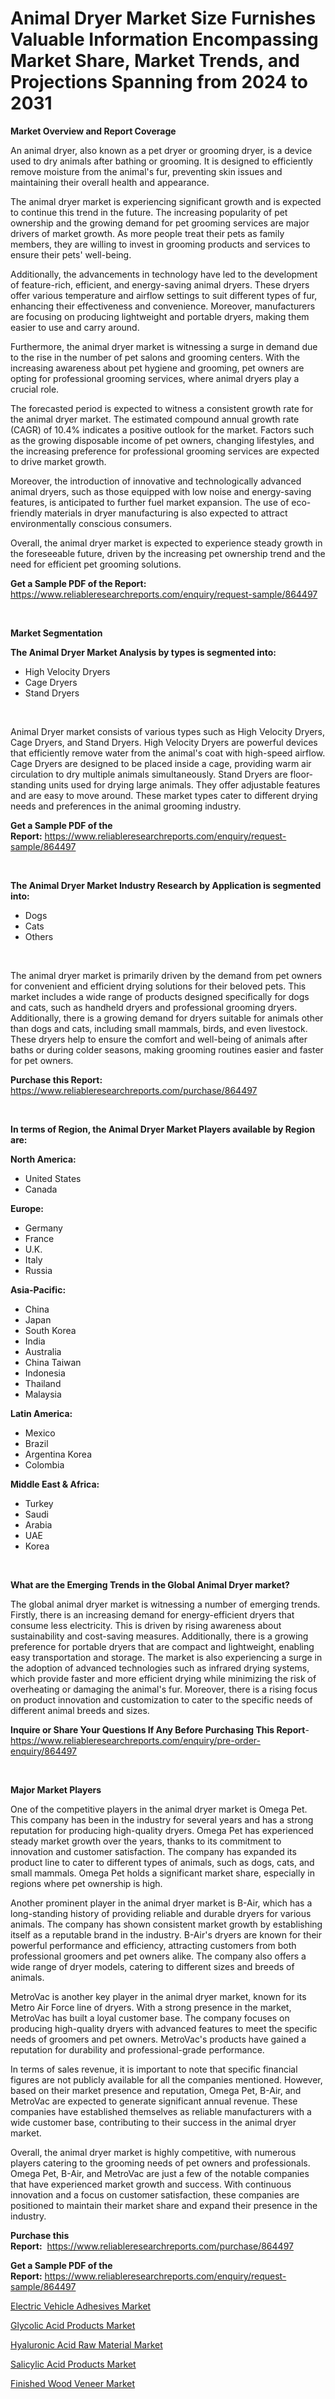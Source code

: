 <p><h1>Animal Dryer Market Size Furnishes Valuable Information Encompassing Market Share, Market Trends, and Projections Spanning from 2024 to 2031</h1></p><p><strong>Market Overview and Report Coverage</strong></p>
<p><p>An animal dryer, also known as a pet dryer or grooming dryer, is a device used to dry animals after bathing or grooming. It is designed to efficiently remove moisture from the animal's fur, preventing skin issues and maintaining their overall health and appearance.</p><p>The animal dryer market is experiencing significant growth and is expected to continue this trend in the future. The increasing popularity of pet ownership and the growing demand for pet grooming services are major drivers of market growth. As more people treat their pets as family members, they are willing to invest in grooming products and services to ensure their pets' well-being.</p><p>Additionally, the advancements in technology have led to the development of feature-rich, efficient, and energy-saving animal dryers. These dryers offer various temperature and airflow settings to suit different types of fur, enhancing their effectiveness and convenience. Moreover, manufacturers are focusing on producing lightweight and portable dryers, making them easier to use and carry around.</p><p>Furthermore, the animal dryer market is witnessing a surge in demand due to the rise in the number of pet salons and grooming centers. With the increasing awareness about pet hygiene and grooming, pet owners are opting for professional grooming services, where animal dryers play a crucial role.</p><p>The forecasted period is expected to witness a consistent growth rate for the animal dryer market. The estimated compound annual growth rate (CAGR) of 10.4% indicates a positive outlook for the market. Factors such as the growing disposable income of pet owners, changing lifestyles, and the increasing preference for professional grooming services are expected to drive market growth.</p><p>Moreover, the introduction of innovative and technologically advanced animal dryers, such as those equipped with low noise and energy-saving features, is anticipated to further fuel market expansion. The use of eco-friendly materials in dryer manufacturing is also expected to attract environmentally conscious consumers.</p><p>Overall, the animal dryer market is expected to experience steady growth in the foreseeable future, driven by the increasing pet ownership trend and the need for efficient pet grooming solutions.</p></p>
<p><strong>Get a Sample PDF of the Report:</strong> <a href="https://www.reliableresearchreports.com/enquiry/request-sample/864497">https://www.reliableresearchreports.com/enquiry/request-sample/864497</a></p>
<p>&nbsp;</p>
<p><strong>Market Segmentation</strong></p>
<p><strong>The Animal Dryer Market Analysis by types is segmented into:</strong></p>
<p><ul><li>High Velocity Dryers</li><li>Cage Dryers</li><li>Stand Dryers</li></ul></p>
<p>&nbsp;</p>
<p><p>Animal Dryer market consists of various types such as High Velocity Dryers, Cage Dryers, and Stand Dryers. High Velocity Dryers are powerful devices that efficiently remove water from the animal's coat with high-speed airflow. Cage Dryers are designed to be placed inside a cage, providing warm air circulation to dry multiple animals simultaneously. Stand Dryers are floor-standing units used for drying large animals. They offer adjustable features and are easy to move around. These market types cater to different drying needs and preferences in the animal grooming industry.</p></p>
<p><strong>Get a Sample PDF of the Report:</strong>&nbsp;<a href="https://www.reliableresearchreports.com/enquiry/request-sample/864497">https://www.reliableresearchreports.com/enquiry/request-sample/864497</a></p>
<p>&nbsp;</p>
<p><strong>The Animal Dryer Market Industry Research by Application is segmented into:</strong></p>
<p><ul><li>Dogs</li><li>Cats</li><li>Others</li></ul></p>
<p>&nbsp;</p>
<p><p>The animal dryer market is primarily driven by the demand from pet owners for convenient and efficient drying solutions for their beloved pets. This market includes a wide range of products designed specifically for dogs and cats, such as handheld dryers and professional grooming dryers. Additionally, there is a growing demand for dryers suitable for animals other than dogs and cats, including small mammals, birds, and even livestock. These dryers help to ensure the comfort and well-being of animals after baths or during colder seasons, making grooming routines easier and faster for pet owners.</p></p>
<p><strong>Purchase this Report:</strong>&nbsp; <a href="https://www.reliableresearchreports.com/purchase/864497">https://www.reliableresearchreports.com/purchase/864497</a></p>
<p>&nbsp;</p>
<p><strong>In terms of Region, the Animal Dryer Market Players available by Region are:</strong></p>
<p>
    <p> <strong> North America: </strong>
        <ul>
            <li>United States</li>
            <li>Canada</li>
        </ul>
        </p> 
    <p> <strong> Europe: </strong>
        <ul>
            <li>Germany</li>
            <li>France</li>
            <li>U.K.</li>
            <li>Italy</li>
            <li>Russia</li>
        </ul>
        </p> 
    <p> <strong> Asia-Pacific: </strong>
        <ul>
            <li>China</li>
            <li>Japan</li>
            <li>South Korea</li>
            <li>India</li>
            <li>Australia</li>
            <li>China Taiwan</li>
            <li>Indonesia</li>
            <li>Thailand</li>
            <li>Malaysia</li>
        </ul>
        </p> 
    <p> <strong> Latin America: </strong>
        <ul>
            <li>Mexico</li>
            <li>Brazil</li>
            <li>Argentina Korea</li>
            <li>Colombia</li>
        </ul>
        </p> 
    <p> <strong> Middle East & Africa: </strong>
        <ul>
            <li>Turkey</li>
            <li>Saudi</li>
            <li>Arabia</li>
            <li>UAE</li>
            <li>Korea</li>
        </ul>
    </p>
    </p>
<p>&nbsp;</p>
<p><strong>What are the Emerging Trends in the Global Animal Dryer market?</strong></p>
<p><p>The global animal dryer market is witnessing a number of emerging trends. Firstly, there is an increasing demand for energy-efficient dryers that consume less electricity. This is driven by rising awareness about sustainability and cost-saving measures. Additionally, there is a growing preference for portable dryers that are compact and lightweight, enabling easy transportation and storage. The market is also experiencing a surge in the adoption of advanced technologies such as infrared drying systems, which provide faster and more efficient drying while minimizing the risk of overheating or damaging the animal's fur. Moreover, there is a rising focus on product innovation and customization to cater to the specific needs of different animal breeds and sizes.</p></p>
<p><strong>Inquire or Share Your Questions If Any Before Purchasing This Report</strong>- <a href="https://www.reliableresearchreports.com/enquiry/pre-order-enquiry/864497">https://www.reliableresearchreports.com/enquiry/pre-order-enquiry/864497</a></p>
<p>&nbsp;</p>
<p><strong>Major Market Players</strong></p>
<p><p>One of the competitive players in the animal dryer market is Omega Pet. This company has been in the industry for several years and has a strong reputation for producing high-quality dryers. Omega Pet has experienced steady market growth over the years, thanks to its commitment to innovation and customer satisfaction. The company has expanded its product line to cater to different types of animals, such as dogs, cats, and small mammals. Omega Pet holds a significant market share, especially in regions where pet ownership is high.</p><p>Another prominent player in the animal dryer market is B-Air, which has a long-standing history of providing reliable and durable dryers for various animals. The company has shown consistent market growth by establishing itself as a reputable brand in the industry. B-Air's dryers are known for their powerful performance and efficiency, attracting customers from both professional groomers and pet owners alike. The company also offers a wide range of dryer models, catering to different sizes and breeds of animals.</p><p>MetroVac is another key player in the animal dryer market, known for its Metro Air Force line of dryers. With a strong presence in the market, MetroVac has built a loyal customer base. The company focuses on producing high-quality dryers with advanced features to meet the specific needs of groomers and pet owners. MetroVac's products have gained a reputation for durability and professional-grade performance.</p><p>In terms of sales revenue, it is important to note that specific financial figures are not publicly available for all the companies mentioned. However, based on their market presence and reputation, Omega Pet, B-Air, and MetroVac are expected to generate significant annual revenue. These companies have established themselves as reliable manufacturers with a wide customer base, contributing to their success in the animal dryer market.</p><p>Overall, the animal dryer market is highly competitive, with numerous players catering to the grooming needs of pet owners and professionals. Omega Pet, B-Air, and MetroVac are just a few of the notable companies that have experienced market growth and success. With continuous innovation and a focus on customer satisfaction, these companies are positioned to maintain their market share and expand their presence in the industry.</p></p>
<p><strong>Purchase this Report:</strong>&nbsp;&nbsp;<a href="https://www.reliableresearchreports.com/purchase/864497">https://www.reliableresearchreports.com/purchase/864497</a></p>
<p></p>
<p><strong>Get a Sample PDF of the Report:</strong>&nbsp;<a href="https://www.reliableresearchreports.com/enquiry/request-sample/864497">https://www.reliableresearchreports.com/enquiry/request-sample/864497</a></p>
<p><p><a href="https://www.linkedin.com/pulse/electric-vehicle-adhesives-market-size-share-global-analysis-ffeyf/">Electric Vehicle Adhesives Market</a></p><p><a href="https://github.com/Chiragrp23/Market-Research-Report-List-2/blob/main/glycolic-acid-products-market.md">Glycolic Acid Products Market</a></p><p><a href="https://www.linkedin.com/pulse/hyaluronic-acid-raw-material-market-size-share-global-analysis-raorc/">Hyaluronic Acid Raw Material Market</a></p><p><a href="https://github.com/Chiragrp22/Market-Research-Report-List-2/blob/main/salicylic-acid-products-market.md">Salicylic Acid Products Market</a></p><p><a href="https://www.linkedin.com/pulse/finished-wood-veneer-market-size-2023-2030-global-industrial-figqc/">Finished Wood Veneer Market</a></p></p>